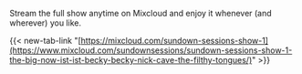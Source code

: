 Stream the full show anytime on Mixcloud and enjoy it whenever (and wherever) you like.

{{< new-tab-link "[https://mixcloud.com/sundown-sessions-show-1](https://www.mixcloud.com/sundownsessions/sundown-sessions-show-1-the-big-now-ist-ist-becky-becky-nick-cave-the-filthy-tongues/)" >}}
